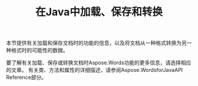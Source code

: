﻿---
title: 在Java中加载、保存和转换
second_title: Aspose.Words为Java
articleTitle: 加载、保存和转换
linktitle: 加载、保存和转换
description: "在加载、保存文档或将文档从一种格式转换为另一种格式时，了解有关Java功能的Aspose.Words。"
type: docs
weight: 20
url: /zh/java/loading-saving-and-converting/
timestamp: 2024-01-27-14-07-04
---

本节提供有关加载和保存文档时的功能的信息，以及将文档从一种格式转换为另一种格式时的可能性的数据。

要了解有关加载、保存或转换文档时Aspose.Words功能的更多信息，请选择相应的文章。 有关类、方法和属性的详细描述，请参阅Aspose.WordsforJavaAPI Reference部分。

